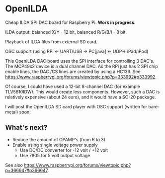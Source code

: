# OpenILDA
Cheap ILDA SPI DAC board for Raspberry Pi.
**Work in progress.**

ILDA output: balanced X/Y - 12 bit,  balanced R/G/B/I - 8 bit.

Playback of ILDA files from external SD card.

OSC support (using RPi <- UART/USB -> PC[java] <- UDP-> iPad/iPod)

This OpenILDA DAC board uses the SPI interface for controlling 3 DAC's. The MCP49x2 device is a dual channel DAC.
As the RPi just has 2 SPI chip enable lines, the DAC /CS lines are created by using a HC139. See https://www.raspberrypi.org/forums/viewtopic.php?p=333992#p333992.

Of course, I could have used a 12-bit 8-channel DAC (for example TLV5610IDW). This would create less components. However, such a DAC is relatively expensive (about 24 euro), and it would have a SO-20 package.

I will post the OpenILDA SD card player with OSC support (written for bare-metal) soon.

## What's next?
* Reduce the amount of OPAMP's (from 6 to 3)
* Enable using single voltage power supply
	* Use DC/DC converter for -12 volt / +12 volt
	* Use 7805 for 5 volt output voltage


See also https://www.raspberrypi.org/forums/viewtopic.php?p=366647#p366647.
